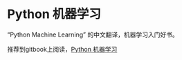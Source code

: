 # Python 机器学习 

“Python Machine Learning” 的中文翻译，机器学习入门好书。

推荐到gitbook上阅读，[Python 机器学习](https://ljalphabeta.gitbooks.io/python-/content/)


